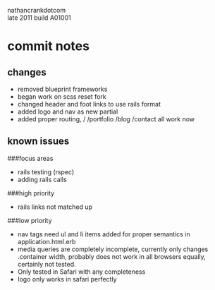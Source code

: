nathancrankdotcom  
late 2011
build A01001

commit notes
============

changes
-------    
- removed blueprint frameworks
- began work on scss reset fork
- changed header and foot links to use rails format
- added logo and nav as new partial
- added proper routing, / /portfolio /blog /contact all work now
  
known issues
------------   
###focus areas
- rails testing (rspec)
- adding rails calls
 
###high priority
- rails links not matched up

###low priority
- nav tags need ul and li items added for proper semantics in application.html.erb
- media queries are completely incomplete, currently only changes .container width, probably does not work in all browsers equally, certainly not tested.
- Only tested in Safari with any completeness
- logo only works in safari perfectly